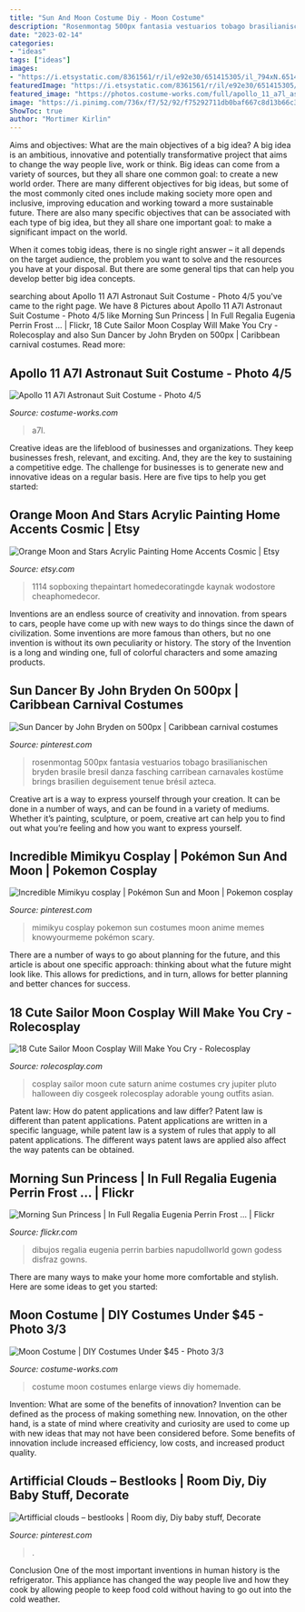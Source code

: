 ```yaml
---
title: "Sun And Moon Costume Diy - Moon Costume"
description: "Rosenmontag 500px fantasia vestuarios tobago brasilianischen bryden brasile bresil danza fasching carribean carnavales kostüme brings brasilien deguisement tenue brésil azteca"
date: "2023-02-14"
categories:
- "ideas"
tags: ["ideas"]
images:
- "https://i.etsystatic.com/8361561/r/il/e92e30/651415305/il_794xN.651415305_roxz.jpg"
featuredImage: "https://i.etsystatic.com/8361561/r/il/e92e30/651415305/il_794xN.651415305_roxz.jpg"
featured_image: "https://photos.costume-works.com/full/apollo_11_a7l_astronaut_suit-30129-4.jpg"
image: "https://i.pinimg.com/736x/f7/52/92/f75292711db0baf667c8d13b66c32fef.jpg"
ShowToc: true
author: "Mortimer Kirlin"
---
```



Aims and objectives: What are the main objectives of a big idea?
A big idea is an ambitious, innovative and potentially transformative project that aims to change the way people live, work or think. Big ideas can come from a variety of sources, but they all share one common goal: to create a new world order.
There are many different objectives for big ideas, but some of the most commonly cited ones include making society more open and inclusive, improving education and working toward a more sustainable future. There are also many specific objectives that can be associated with each type of big idea, but they all share one important goal: to make a significant impact on the world.



When it comes tobig ideas, there is no single right answer – it all depends on the target audience, the problem you want to solve and the resources you have at your disposal. But there are some general tips that can help you develop better big idea concepts.

	

		
searching about Apollo 11 A7l Astronaut Suit Costume - Photo 4/5 you've came to the right page. We have 8 Pictures about Apollo 11 A7l Astronaut Suit Costume - Photo 4/5 like Morning Sun Princess | In Full Regalia Eugenia Perrin Frost … | Flickr, 18 Cute Sailor Moon Cosplay Will Make You Cry - Rolecosplay and also Sun Dancer by John Bryden on 500px | Caribbean carnival costumes. Read more:
		
    
## Apollo 11 A7l Astronaut Suit Costume - Photo 4/5

<img loading=lazy src="https://photos.costume-works.com/full/apollo_11_a7l_astronaut_suit-30129-4.jpg" onerror="this.onerror=null;this.src='https://tse3.mm.bing.net/th?id=OIP.r9dXwj1sGGuP36-8hbfMhQHaJ3&amp;pid=15.1';" alt="Apollo 11 A7l Astronaut Suit Costume - Photo 4/5">

_Source: costume-works.com_

>a7l. 

	

Creative ideas are the lifeblood of businesses and organizations. They keep businesses fresh, relevant, and exciting. And, they are the key to sustaining a competitive edge. The challenge for businesses is to generate new and innovative ideas on a regular basis. Here are five tips to help you get started:

    
## Orange Moon And Stars Acrylic Painting Home Accents Cosmic | Etsy

<img loading=lazy src="https://i.etsystatic.com/8361561/r/il/e92e30/651415305/il_794xN.651415305_roxz.jpg" onerror="this.onerror=null;this.src='https://tse1.mm.bing.net/th?id=OIP.VDM_dc1DVygBhQwYQRALjwHaFj&amp;pid=15.1';" alt="Orange Moon and Stars Acrylic Painting Home Accents Cosmic | Etsy">

_Source: etsy.com_

>1114 sopboxing thepaintart homedecoratingde kaynak wodostore cheaphomedecor. 

	

Inventions are an endless source of creativity and innovation. from spears to cars, people have come up with new ways to do things since the dawn of civilization. Some inventions are more famous than others, but no one invention is without its own peculiarity or history. The story of the Invention is a long and winding one, full of colorful characters and some amazing products.

    
## Sun Dancer By John Bryden On 500px | Caribbean Carnival Costumes

<img loading=lazy src="https://i.pinimg.com/736x/f7/52/92/f75292711db0baf667c8d13b66c32fef.jpg" onerror="this.onerror=null;this.src='https://tse1.mm.bing.net/th?id=OIP.Lq7m7JlfVCE7c3QURg_GcgHaKX&amp;pid=15.1';" alt="Sun Dancer by John Bryden on 500px | Caribbean carnival costumes">

_Source: pinterest.com_

>rosenmontag 500px fantasia vestuarios tobago brasilianischen bryden brasile bresil danza fasching carribean carnavales kostüme brings brasilien deguisement tenue brésil azteca. 

	

Creative art is a way to express yourself through your creation. It can be done in a number of ways, and can be found in a variety of mediums. Whether it’s painting, sculpture, or poem, creative art can help you to find out what you’re feeling and how you want to express yourself.

    
## Incredible Mimikyu Cosplay | Pokémon Sun And Moon | Pokemon Cosplay

<img loading=lazy src="https://i.pinimg.com/736x/0e/b8/7d/0eb87dcf4effd95ea1e8f713c201b565.jpg" onerror="this.onerror=null;this.src='https://tse1.mm.bing.net/th?id=OIP.FrUUQ3LmYBSADWS45V7f9gAAAA&amp;pid=15.1';" alt="Incredible Mimikyu cosplay | Pokémon Sun and Moon | Pokemon cosplay">

_Source: pinterest.com_

>mimikyu cosplay pokemon sun costumes moon anime memes knowyourmeme pokémon scary. 

	

There are a number of ways to go about planning for the future, and this article is about one specific approach: thinking about what the future might look like. This allows for predictions, and in turn, allows for better planning and better chances for success.

    
## 18 Cute Sailor Moon Cosplay Will Make You Cry - Rolecosplay

<img loading=lazy src="https://www.rolecosplay.com/blog/wp-content/uploads/2017/04/7ec698c539066a9016f49074a73b35da.jpg" onerror="this.onerror=null;this.src='https://tse2.mm.bing.net/th?id=OIP.1LOfD-flOqidB1dMjXs-HQHaLH&amp;pid=15.1';" alt="18 Cute Sailor Moon Cosplay Will Make You Cry - Rolecosplay">

_Source: rolecosplay.com_

>cosplay sailor moon cute saturn anime costumes cry jupiter pluto halloween diy cosgeek rolecosplay adorable young outfits asian. 

	

Patent law: How do patent applications and law differ?
Patent law is different than patent applications. Patent applications are written in a specific language, while patent law is a system of rules that apply to all patent applications. The different ways patent laws are applied also affect the way patents can be obtained.

    
## Morning Sun Princess | In Full Regalia Eugenia Perrin Frost … | Flickr

<img loading=lazy src="https://c1.staticflickr.com/3/2709/5794587303_4e85561aa1_b.jpg" onerror="this.onerror=null;this.src='https://tse4.mm.bing.net/th?id=OIP.9_QPnAjcg13woMh5ycrFdAHaLG&amp;pid=15.1';" alt="Morning Sun Princess | In Full Regalia Eugenia Perrin Frost … | Flickr">

_Source: flickr.com_

>dibujos regalia eugenia perrin barbies napudollworld gown godess disfraz gowns. 

	

There are many ways to make your home more comfortable and stylish. Here are some ideas to get you started: 

    
## Moon Costume | DIY Costumes Under $45 - Photo 3/3

<img loading=lazy src="https://photos.costume-works.com/full/moon2.jpg" onerror="this.onerror=null;this.src='https://tse3.mm.bing.net/th?id=OIP.32dLkTZX09iULtGWZxLCPgHaLH&amp;pid=15.1';" alt="Moon Costume | DIY Costumes Under $45 - Photo 3/3">

_Source: costume-works.com_

>costume moon costumes enlarge views diy homemade. 

	

Invention: What are some of the benefits of innovation?
Invention can be defined as the process of making something new. Innovation, on the other hand, is a state of mind where creativity and curiosity are used to come up with new ideas that may not have been considered before. Some benefits of innovation include increased efficiency, low costs, and increased product quality.

    
## Artifficial Clouds – Bestlooks | Room Diy, Diy Baby Stuff, Decorate

<img loading=lazy src="https://i.pinimg.com/736x/6b/07/8b/6b078b9df78c31892e7042037becce73.jpg" onerror="this.onerror=null;this.src='https://tse1.mm.bing.net/th?id=OIP.GX5U78mHVNXaG7mtyD6jEQHaO0&amp;pid=15.1';" alt="Artifficial clouds – bestlooks | Room diy, Diy baby stuff, Decorate">

_Source: pinterest.com_

>. 

	

Conclusion
One of the most important inventions in human history is the refrigerator. This appliance has changed the way people live and how they cook by allowing people to keep food cold without having to go out into the cold weather.


